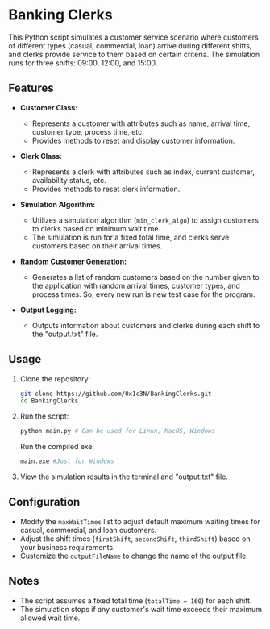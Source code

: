 # Banking Clerks

This Python script simulates a customer service scenario where customers of different types (casual, commercial, loan) arrive during different shifts, and clerks provide service to them based on certain criteria. The simulation runs for three shifts: 09:00, 12:00, and 15:00.

## Features
- **Customer Class:**
  - Represents a customer with attributes such as name, arrival time, customer type, process time, etc.
  - Provides methods to reset and display customer information.

- **Clerk Class:**
  - Represents a clerk with attributes such as index, current customer, availability status, etc.
  - Provides methods to reset clerk information.

- **Simulation Algorithm:**
  - Utilizes a simulation algorithm (`min_clerk_algo`) to assign customers to clerks based on minimum wait time.
  - The simulation is run for a fixed total time, and clerks serve customers based on their arrival times.

- **Random Customer Generation:**
  - Generates a list of random customers based on the number given to the application with random arrival times, customer types, and process times. So, every new run is new test case for the program.

- **Output Logging:**
  - Outputs information about customers and clerks during each shift to the "output.txt" file.

## Usage
1. Clone the repository:

    ```bash
    git clone https://github.com/0x1c3N/BankingClerks.git
    cd BankingClerks
    ```

2. Run the script:

    ```bash
    python main.py # Can be used for Linux, MacOS, Windows
    ```

    Run the compiled exe:
  
    ```bash
    main.exe #Just for Windows
    ```

3. View the simulation results in the terminal and "output.txt" file.

## Configuration
- Modify the `maxWaitTimes` list to adjust default maximum waiting times for casual, commercial, and loan customers.
- Adjust the shift times (`firstShift`, `secondShift`, `thirdShift`) based on your business requirements.
- Customize the `outputFileName` to change the name of the output file.

## Notes
- The script assumes a fixed total time (`totalTime = 160`) for each shift.
- The simulation stops if any customer's wait time exceeds their maximum allowed wait time.

